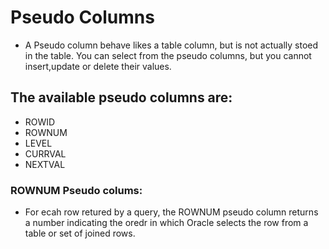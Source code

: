# Pseudo Columns

* A Pseudo column behave likes a table column, but is not actually stoed in the table. You can select from the pseudo columns, but you cannot
insert,update or delete their values.

 ## The available pseudo columns are:
 
 * ROWID
 * ROWNUM
 * LEVEL
 * CURRVAL
 * NEXTVAL
 
 ### ROWNUM Pseudo colums:
 
 * For ecah row retured by a query, the ROWNUM pseudo column returns a number indicating the oredr in which Oracle selects the row from a table or set of joined rows.
 
